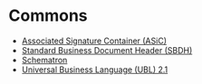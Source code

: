 # Commons

* [Associated Signature Container (ASiC)](https://github.com/difi/asic)
* [Standard Business Document Header (SBDH)](https://github.com/difi/commons-libs/tree/master/commons-sbdh)
* [Schematron](https://github.com/difi/commons-libs/tree/master/commons-schematron)
* [Universal Business Language (UBL) 2.1](https://github.com/difi/commons-libs/tree/master/commons-ubl21)
